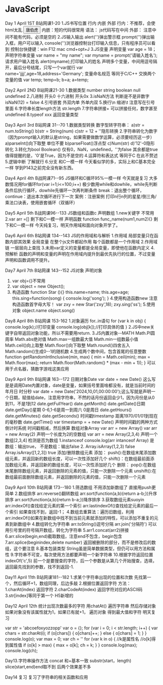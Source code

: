 # JavaScript
Day 1 April 1ST B站网课1-20
1.JS书写位置 行内 内嵌 外部
行内：不推荐，会使html太乱 <input type="button" value="唐伯虎" onclick="alert(点秋香)">
内嵌：短的代码很常用 语法：<script></script> js代码写在中间
外部：<script src="my.js"></script> 注意中间不能有代码，必须是空的
2.JS输入输出
alert('')弹出警示框
prompt('')弹出输入框，用户可以输入
console('')浏览器控制台打印输入信息，只有程序员可以看到
控制台快捷键：win F12 mac cmd+opt+J
3.JS变量
声明变量 var age = 18；
声明字符串变量 var name = "my name";
var myname = prompt('请输入姓名');请求用户输入姓名
alert(myname);打印输入的姓名
声明多个变量，中间用逗号隔开，最后分号结尾，只写一个var就行
var name='jjjj',age=18,address='Germany';
变量命名规范 等同于C/C++
交换两个变量的值 
var temp;
temp=b;
b=a;
a=temp;

Day2 April 2ND B站网课21-30
1.数据类型 number string boolean null undefined
2.八进制 开头0 十六进制 开头0x
3.isNaN方法 判断是不是非数字 isNaN(12) = false
4.引号嵌套 外双内单 外单内双
5.换行\n 缩进\t 注意写在引号里面
6.字符串长度length方法 str.length
7.字符串拼接+ 可以拼接任何，数字甚至undefined
8.typeof xxx 返回变量类型

Day3 April 3rd B站网课 31--70
1.数据类型转换 数字型转字符串：
a)str = num.toString()
b)str = String(num)
c)str = 12 + ''隐形转换
2.字符串转化为数字（因为prompt输入的默认是string，如果需要做数学运算，必须要经历这一步）
a)parseInt()向下取整 单位不要
b)parseFloat()浮点型
c)Num(str)
d)'12'-0隐形转化
3.转化为bool
Boolean()
仅有0，NaN，undefined，''为false 其余都是true
值得提醒的是，'0'是True，因为不是空的
4.运算符和表达式 等同于C 在此不赘述
5.逻辑中断 了解就行
6.分支 和C一模一样
今天看似学的多，实际上和C基本完全一样 学到P143之前完全没有新东西。

Day4 April 4th B战网课71--95
JS循环和C循环95%一模一样 今天就是复习
大多数情况用for循环for(var i=1;i<=100;i++)
极少数用while和dowhile，while先判断条件后执行循环，dowhile先循环一次再判断条件
break：退出整个循环，continue：退出本次循环进行下一次
案例：注册案例 打印n行n列的星星/倒三角/乘法口诀表，使用嵌套循环（双循环）

Day5 April 5th B战网课96--133
JS数组和函数c
声明数组
1.new关键字 不常用 2.var arr =[]
剩下和C一模一样
声明函数
function func_name(num1,num2){}
剩下和C一模一样
今天纯复习，明天作用域和面向对象开学了。

Day6 April 6th B站网课 134--143
JS的作用域和与解析
1.作用域 局部变量只在函数内部其效果 全局变量 在整个js文件都起作用
每个函数都是一个作用域
2.作用域链 一层层向上查找
3.未用var定义的变量都是全局变量，即使他在函数内定义
4.预解析 函数的声明和变量的声明在作用域内提升到最优先执行的位置，不过变量声明和函数调用不提升。

Day7 April 7th B站网课 143--152
JS对象
声明对象
1. var obj={}不常用
2. var object = new Object();
3. 构造函数
function Star (){}
this.name=name;
this.age=age;
this.sing=function(song)
{
   console.log('song');
}
4.使用构造函数new 注意构造函数首字母大写！
var zxy = new Star('zxy',18);
zxy.sing('ss');
5.使用对象
object.name
object.song()

Day8 April 8th B站网课 153-162
1.对象遍历 for..in语句
for (var k in obj)
{
  console.log(k);//打印变量
  console.log(obj[k]);//打印具体的值
}
2.JS中new关键字自带返回对象功能，所以不需要用return.
3.JS内置对象--MATH
Math.PI圆周率
Math.abs绝对值
Math.max一组数最大值
Math.min一组数最小值
Math.ceil()向上取整
Math.floor()向下取整
Math.round()四舍五入
Math.random()生成0--1的随机数
4.生成两个数中间，包含首尾的任意整数
function getRandomIntInclusive(min, max) {
    min = Math.ceil(min);
    max = Math.floor(max);
    return Math.floor(Math.random() * (max - min + 1));
}
可以用于点名器，猜数字游戏这类应用

Day9 April 9th B站网课 163--172
日期对象Date
var date = new Date() 这么写是是调用Date内置对象，date是变量，如果括号里面啥都没有，就是当前时间的年月日 时分秒
var date = new Date('2024,10,01,00:00:00');这么写就是声明一个日期，赋值给date，注意用字符串，不然的话月份返回会少1，因为月份是从0到11，不是1到12
date.getFullYear()
date.getMonth()
date.getDate()日期
date.getDay()星期 0-6,1-6是周一到周六 0是周日
date.getHours()
date.getMinutes()
date.getSeconds()
时间戳timestamp
距离1970/01/01到现在的毫秒数
date.getTime()
var timestamp = + new Date()
声明时间戳的两种方式
倒计时系统
时间戳相减，然后换算
数组对象Array
var arr = new Array()
var arr = new Array(2) 声明一个长度为2的空数组
var arr = new Array(2,3,4) 声明一个数组[2,3,4]
检测是否为数组
1.instanceof
console.log(arr intanceof Array)   是数组：输出true， 不是数组：输出false
2.
Array.isArray(1,2,3) false
Array.isArray([1,2,3]) true
添加/删除数组元素
添加：
push():在数组末尾添加数组元素，并返回新的数组长度，可以一次性添加好几个
shift()：在数组最前面添加数组元素，并返回新的数组长度，可以一次性添加好几个
删除：
pop():在数组末尾删除数组元素，并返回删除的元素的值，只能一次删除一个元素
unshift():在数组最前面删除数组元素，并返回删除的元素的值，只能一次删除一个元素

Day9 April 10th B站网课 173--180
1.筛选数组 不用添加新数组了 直接用push更简单
2.数组排序
arr.reverse()翻转数组
arr.sort(function(a,b){return a-b;})升序排序
arr.sort(function(a,b){return b-a;})降序排序
3.获取数组元素suoyin
arr.indexOf()查找给定元素的第一个索引
arr.lastindexOf()查找给定元素的最后一个索引
如果查找不到，返回-1；
4.数组去重算法：遍历旧数组，利用arr.indexOf()如果在新数组中找不到当前元素就添加的特性，可以添加不重复的元素到新数组中
4.数组转化为字符串
arr.toString()逗号分隔
arr.join('分隔符')  可以用引号里的符号隔开数组，转化为字符串
5.arr1.concat(arr2)拼接
6.arr.slice(begin,end)截取数组，注意end不包含，begin包含
7.arr.splice(beginindex,delete number)  返回被删除的部分，而不是修改后的数组，这个要注意
8.基本包装类型 String虽是简单数据类型，但仍可以用方法和属性
9.字符串不可变，每次使用方法都要声明一个新字符串
10.根据字符返回位置
indexOf('c',5) 前一个是要搜查的字符，后一个参数是从第几个开始搜查，选填，返回最先找到的参数，找不到返回-1.

Day11 April 11th B站网课181--182
1.求某个字符串出现的位置和次数
先找第一个，然后循环+1，数组同理，后边多敲
2.根据位置返回字符
方法：
1.charAt(index) 返回字符
2.charCodeAt(index) 返回字符对应的ASCII码
3.str[index]等同于第一个 H5新增的

Day12 April 12th
统计出现次数最多的字符
用chatAt() 遍历字符串 然后存储对象 如果对象没有该属性就为1，如果已有就+1， 遍历对象 得到最大值和字符
明天复习

var str = 'abcoefoxyozzopp'
var o = {};
for (var i = 0; i < str.length; i++) {
    var chars = str.charAt(i);
    if (o[chars]) {
        o[chars]++;
    } else {
        o[chars] = 1;
    }
}
console.log(o);
var max = 0;
var ch = ''
for (var k in o) {
    //k是属性名
    //o[k]得到属性值
    if (o[k] > max) {
        max = o[k];
        ch = k;
    }
}
console.log(max);
console.log(ch);

Day13.字符串操作方法
concat 和+基本一致
substr(start，length)
slice(start,end)end取不到
后两个效果差不多

Day14 复习
复习了字符串的相关函数和应用

